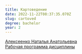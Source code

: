 ```yaml
---
title: Картоведение
date: 2022-11-22T08:37:35.070Z
slug: cartoved
degree: bachelor
year: 2
---
```


[Алексеенко Наталья Анатольевна](/people/alekseenkona) \
[Рабочая программа дисциплины](https://disk.yandex.ru/i/YocgcNE_9_6MXw)

